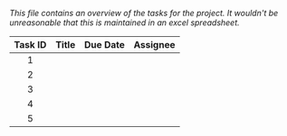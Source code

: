 _This file contains an overview of the tasks for the project. It wouldn't be unreasonable that this is maintained in an excel spreadsheet._

| Task ID | Title | Due Date | Assignee |
| :-----: | :---: | :----: | :--------: |
|    1    |       |        |                      |
|    2    |       |        |                      |
|    3    |       |        |                      |
|    4    |       |        |                      |
|    5    |       |        |                      |
